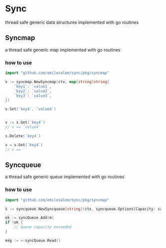 # Sync
thread safe generic data structures implemented with go routines

## Syncmap
a thread safe generic map implemented with go routines

### how to use

```go
import "github.com/emilesalem/sync/pkg/syncmap"

s := syncmap.NewSyncmap(ctx, map[string]string{
    `key1`: `value1`,
    `key2`: `value2`,
    `key3`: `value3`,
})

s.Set(`key4`, `value4`)


v := s.Get(`key4`)
// v == `value4`

s.Delete(`key4`)

v = s.Get(`key4`)
// v == ``
```

## Syncqueue

a thread safe generic queue implemented with go routines

### how to use

```go
import "github.com/emilesalem/sync/pkg/syncmap"

s := syncqueue.NewSyncqueue[string](ctx, syncqueue.Options{Capacity: capacity})

ok := syncQueue.Add(m)
if !ok {
    // queue capacity exceeded
}

msg := <-syncQueue.Read()
```